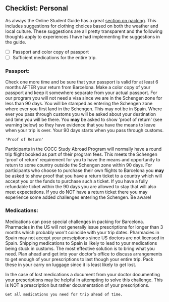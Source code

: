 ## Checklist: Personal

As always the Online Student Guide has a great [section on packing](https://sites.google.com/barcelonasae.com/onlinestudentguide/pre-departure-orientation/part-5-packing). This includes suggestions for clothing choices based on both the weather and local culture. These suggestions are all pretty transparent and the following thoughts apply to experiences I have had implementing the suggestions in the guide.

- [ ] Passport and color copy of passport
- [ ] Sufficient medications for the entire trip.

### Passport: 

Check one more time and be sure that your passport is valid for at least 6 months AFTER your return from Barcelona. Make a color copy of your passport and keep it somewhere separate from your actual passport. For our program you will not need a visa since we are in the Schengen zone for less than 90 days. You will be stamped as entering the Schengen zone where ever you first land in the Schengen. This may not be in Spain. Where ever you pass through customs you will be asked about your destination and time you will be there. You **may** be asked to show 'proof of return' (see warning below) so they have evidence that you have the means to leave when your trip is over. Your 90 days starts when you pass through customs.

```{warning}
'Proof of Return'
```
Participants in the COCC Study Abroad Program will normally have a round trip flight booked as part of their program fees. This meets the Schengen 'proof of return' requirement for you to have the means and opportunity to return to some country outside the Schengen zone within 90 days. For participants who choose to purchase their own flights to Barcelona you **may** be asked to show proof that you have a return ticket to a country which will accept you or the funds to purchase such a ticket. If you have a fully refundable ticket within the 90 days you are allowed to stay that will also meet expectations. If you do NOT have a return ticket there you may experience some added challenges entering the Schengen. Be aware!

### Medications:

Medications can pose special challenges in packing for Barcelona. Pharmacies in the US will not generally issue prescriptions for longer than 3 months which probably won't coincide with your trip dates. Pharmacies in Spain may not accept your presciptions since US doctors are not licensed in Spain. Shipping medications to Spain is likely to lead to your medications being stuck in customs. The most effective solution is to bring what you need. Plan ahead and get into your doctor's office to discuss arrangements to get enough of your prescriptions to last though your entire trip. Pack these in your carry on luggage since it is least likely to get lost. 

In the case of lost medications a document from your doctor documenting your prescriptions may be helpful in attempting to solve this challenge. This is NOT a prescription but rather documentation of your prescriptions.

```{admonition} Checklist Task
Get all medications you need for trip ahead of time.
```

